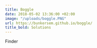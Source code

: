 ```yaml
---
title: Boggle
date: 2018-05-02 13:36:00 +02:00
image: "/uploads/boggle.PNG"
url: https://bunkersem.github.io/boggle/
title_bold: Solutions
---
```


Finder
